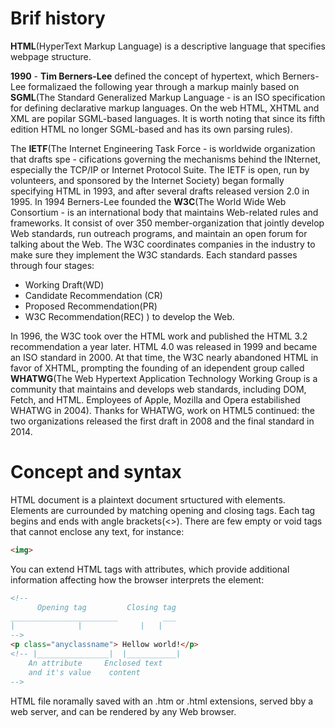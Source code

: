 # Brif history
**HTML**(HyperText Markup Language) is a descriptive language that specifies webpage structure.

**1990** - **Tim Berners-Lee** defined the concept of hypertext, which Berners-Lee formalizaed
the following year through a markup mainly based on **SGML**(The Standard Generalized Markup 
Language - is an ISO specification for defining declarative markup languages. On the web HTML,
XHTML and XML are popilar SGML-based languages. It is worth noting that since its fifth edition
HTML no longer SGML-based and has its own parsing rules).

The **IETF**(The Internet Engineering Task Force - is worldwide organization that drafts spe -
cifications governing the mechanisms behind the INternet, especially the TCP/IP or Internet
Protocol Suite. The IETF is open, run by volunteers, and sponsored by the Internet Society)
began formally specifying HTML in 1993, and after several drafts released version 2.0 in 1995.
In 1994 Berners-Lee founded the **W3C**(The World Wide Web Consortium - is an international 
body that maintains Web-related rules and frameworks. It consist of over 350 member-organization
that jointly develop Web standards, run outreach programs, and maintain an open forum for talking
about the Web. The W3C coordinates companies in the industry to make sure they implement the W3C
standards. Each standard passes through four stages:
- Working Draft(WD)
- Candidate Recommendation (CR)
- Proposed Recommendation(PR)
- W3C Recommendation(REC)
) to develop the Web. 

In 1996, the W3C took over the HTML work and published the HTML 3.2 
recommendation a year later. HTML 4.0 was released in 1999 and became an ISO standard in 2000.
At that time, the W3C nearly abandoned HTML in favor of XHTML, prompting the founding of an
idependent group called **WHATWG**(The Web Hypertext Application Technology Working Group is
a community that maintains and develops web standards, including DOM, Fetch, and HTML. Employees
of Apple, Mozilla and Opera estabilished WHATWG in 2004). Thanks for WHATWG, work on HTML5
continued: the two organizations released the first draft in 2008 and the final standard in 2014.
 
# Concept and syntax

HTML document is a plaintext document srtuctured with elements. Elements are currounded by
matching opening and closing tags. Each tag begins and ends with angle brackets(<>). There are 
few empty or void tags that cannot enclose any text, for instance: 
```html
<img>
```

You can extend HTML tags with attributes, which provide additional information affecting how 
the browser interprets the element:
```html
<!--
      Opening tag		  Closing tag
________________________	      ___ 
|		       |             |   |
-->
<p class="anyclassname"> Hellow world!</p>
<!-- |________________|  |___________|
	An attribute	 Enclosed text 
	and it's value	  content
-->
```

HTML file noramally saved with an .htm or .html extensions, served bby a web server, and can be
rendered by any Web browser.		


